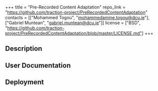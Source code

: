 +++
title = "Pre-Recorded Content Adaptation"
repo_link = "https://github.com/traction-project/PreRecordedContentAdaptation"
contacts = [["Mohammed Togou", "mohammedamine.togou@dcu.ie"], ["Gabriel Muntean", "gabriel.muntean@dcu.ie"]]
license = ["BSD", "https://github.com/traction-project/PreRecordedContentAdaptation/blob/master/LICENSE.md"]
+++

## Description

## User Documentation

## Deployment
